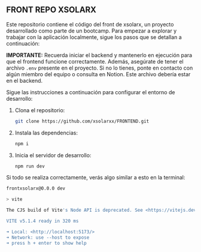 ## FRONT REPO XSOLARX

Este repositorio contiene el código del front de xsolarx, un proyecto desarrollado como parte de un bootcamp. Para empezar a explorar y trabajar con la aplicación localmente, sigue los pasos que se detallan a continuación:

**IMPORTANTE:** Recuerda iniciar el backend y mantenerlo en ejecución para que el frontend funcione correctamente. Además, asegúrate de tener el archivo `.env` presente en el proyecto. Si no lo tienes, ponte en contacto con algún miembro del equipo o consulta en Notion. Este archivo debería estar en el backend.

Sigue las instrucciones a continuación para configurar el entorno de desarrollo:

1. Clona el repositorio:

   ```bash
   git clone https://github.com/xsolarxx/FRONTEND.git
   ```

2. Instala las dependencias:

   ```bash
   npm i
   ````

3. Inicia el servidor de desarrollo:
   
   ```bash
   npm run dev
   ```

Si todo se realiza correctamente, verás algo similar a esto en la terminal:

```bash
frontxsolarx@0.0.0 dev

> vite

The CJS build of Vite's Node API is deprecated. See <https://vitejs.dev/guide/troubleshooting.html#vite-cjs-node-api-deprecated> for more details.

VITE v5.1.4 ready in 320 ms

➜ Local: <http://localhost:5173/>
➜ Network: use --host to expose
➜ press h + enter to show help
```
